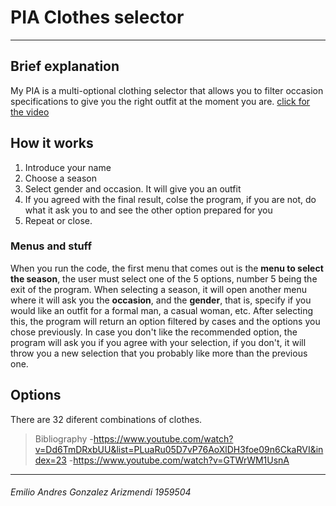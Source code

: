 # PIA Clothes selector
------------
## Brief explanation

My PIA is a multi-optional clothing selector that allows you to filter occasion specifications to give you the right outfit at the moment you are.
[click for the video](https://youtu.be/VfJgwEcSEnc)

## How it works
1. Introduce your name 
1. Choose a season
1. Select gender and occasion. It will give you an outfit
1. If you agreed with the final result, colse the program, if you are not, do what it ask you to and see the other option prepared for you
1. Repeat or close.

### Menus and stuff

When you run the code, the first menu that comes out is the **menu to select the season**, the user must select one of the 5 options, number 5 being the exit of the program.
When selecting a season, it will open another menu where it will ask you the **occasion**, and the **gender**, that is, specify if you would like an outfit for a formal man, a casual woman, etc.
After selecting this, the program will return an option filtered by cases and the options you chose previously. In case you don't like the recommended option, the program will ask you if you agree with your selection, if you don't, it will throw you a new selection that you probably like more than the previous one.

## Options
There are 32 diferent combinations of clothes.


> Bibliography 
-https://www.youtube.com/watch?v=Dd6TmDRxbUU&list=PLuaRu05D7vP76AoXlDH3foe09n6CkaRVI&index=23
-https://www.youtube.com/watch?v=GTWrWM1UsnA

------------
###### Emilio Andres Gonzalez Arizmendi  1959504

